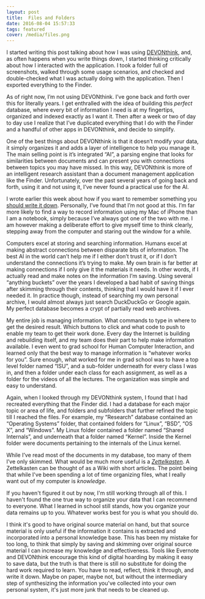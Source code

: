 ```yaml
---
layout: post
title:  Files and Folders
date: 2016-08-04 15:57:33
tags: featured
cover: /media/files.png
---
```


I started writing this post talking about how I was using [DEVONthink](http://www.devontechnologies.com/products/devonthink/overview.html), and, as often happens when you write things down, I started thinking critically about how I interacted with the application. I took a folder full of screenshots, walked through some usage scenarios, and checked and double-checked what I was actually doing with the application. Then I exported everything to the Finder. 

As of right now, I’m not using DEVONthink. I’ve gone back and forth over this for literally years. I get enthralled with the idea of building this *perfect* database, where every bit of information I need is at my fingertips, organized and indexed exactly as I want it. Then after a week or two of day to day use I realize that I’ve duplicated everything that I do with the Finder and a handful of other apps in DEVONthink, and decide to simplify. 

One of the best things about DEVONthink is that it doesn’t modify your data, it simply organizes it and adds a layer of intelligence to help you manage it. The main selling point is it’s integrated “AI”, a parsing engine that looks for similarities between documents and can present you with connections between topics you may have missed. In this way, DEVONthink is more of an intelligent research assistant than a document management application like the Finder. Unfortunately, over the past several years of going back and forth, using it and not using it, I’ve never found a practical use for the AI. 

I wrote earlier this week about how if you want to remember something you [should write it down](https://jonathanbuys.com/More-Technical-Education). Personally, I’ve found that I’m not good at this. I’m far more likely to find a way to record information using my Mac of iPhone than I am a notebook, simply because I’ve always got one of the two with me. I am however making a deliberate effort to give myself time to think clearly, stepping away from the computer and staring out the window for a while. 

Computers excel at storing and searching information. Humans excel at making abstract connections between disparate bits of information. The best AI in the world can’t help me if I either don’t trust it, or if I don’t understand the connections it’s trying to make. My own brain is far better at making connections if I only give it the materials it needs. In other words, if I actually read and make notes on the information I’m saving. Using several “anything buckets” over the years I developed a bad habit of saving things after skimming through their contents, thinking that I would have it if I ever needed it. In practice though, instead of searching my own personal archive, I would almost always just search DuckDuckGo or Google again. My perfect database becomes a crypt of partially read web archives.

My entire job is managing information. What commands to type in where to get the desired result. Which buttons to click and what code to push to enable my team to get their work done. Every day the Internet is building and rebuilding itself, and my team does their part to help make information available. I even went to grad school for Human Computer Interaction, and learned only that the best way to manage information is “whatever works for you”. Sure enough, what worked for me in grad school was to have a top level folder named “ISU”, and a sub-folder underneath for every class I was in, and then a folder under each class for each assignment, as well as a folder for the videos of all the lectures. The organization was simple and easy to understand. 

Again, when I looked through my DEVONthink system, I found that I had recreated everything that the Finder did. I had a database for each major topic or area of life, and folders and subfolders that further refined the topic till I reached the files. For example, my “Research” database contained an “Operating Systems” folder, that contained folders for “Linux”, “BSD”, “OS X”, and “Windows”. My Linux folder contained a folder named “Shared Internals”, and underneath that a folder named “Kernel”. Inside the Kernel folder were documents pertaining to the internals of the Linux kernel. 

While I’ve read most of the documents in my database, too many of them I’ve only skimmed. What would be much more useful is a *[Zettelkasten](http://zettelkasten.de/posts/zettelkasten-improves-thinking-writing/)*. A Zettelkasten can be thought of as a Wiki with short articles. The point being that while I've been spending a lot of time organizing files, what I really want out of my computer is *knowledge*. 

If you haven't figured it out by now, I'm still working through all of this. I haven't found the one true way to organize your data that I can recommend to everyone. What I learned in school still stands, how you organize your data remains up to you. Whatever works best for you is what you should do. 

I think it's good to have original source material on hand, but that source material is only useful if the information it contains is extracted and incorporated into a personal knowledge base. This has been my mistake for too long, to think that simply by saving and skimming over original source material I can increase my knowledge and effectiveness. Tools like Evernote and DEVONthink encourage this kind of digital hoarding by making it easy to save data, but the truth is that there is still no substitute for doing the hard work required to learn. You have to read, reflect, think it through, and write it down. Maybe on paper, maybe not, but without the intermediary step of synthesizing the information you've collected into your own personal system, it's just more junk that needs to be cleaned up.
